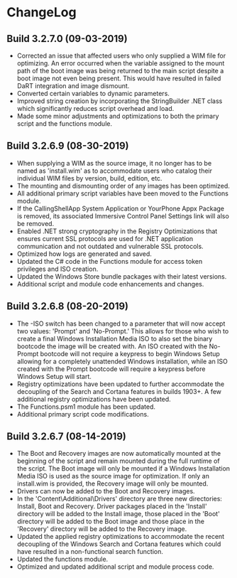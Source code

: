 # ChangeLog #

## Build 3.2.7.0 (09-03-2019) ##

- Corrected an issue that affected users who only supplied a WIM file for optimizing. An error occurred when the variable assigned to the mount path of the boot image was being returned to the main script despite a boot image not even being present. This would have resulted in failed DaRT integration and image dismount.
- Converted certain variables to dynamic parameters.
- Improved string creation by incorporating the StringBuilder .NET class which significantly reduces script overhead and load.
- Made some minor adjustments and optimizations to both the primary script and the functions module.

## Build 3.2.6.9 (08-30-2019) ##

- When supplying a WIM as the source image, it no longer has to be named as 'install.wim' as to accommodate users who catalog their individual WIM files by version, build, edition, etc.
- The mounting and dismounting order of any images has been optimized.
- All additional primary script variables have been moved to the Functions module.
- If the CallingShellApp System Application or YourPhone Appx Package is removed, its associated Immersive Control Panel Settings link will also be removed.
- Enabled .NET strong cryptography in the Registry Optimizations that ensures current SSL protocols are used for .NET application communication and not outdated and vulnerable SSL protocols.
- Optimized how logs are generated and saved.
- Updated the C# code in the Functions module for access token privileges and ISO creation.
- Updated the Windows Store bundle packages with their latest versions.
- Additional script and module code enhancements and changes.

## Build 3.2.6.8 (08-20-2019) ##

- The -ISO switch has been changed to a parameter that will now accept two values: 'Prompt' and 'No-Prompt.' This allows for those who wish to create a final Windows Installation Media ISO to also set the binary bootcode the image will be created with. An ISO created with the No-Prompt bootcode will not require a keypress to begin Windows Setup allowing for a completely unattended Windows installation, while an ISO created with the Prompt bootcode will require a keypress before Windows Setup will start.
- Registry optimizations have been updated to further accommodate the decoupling of the Search and Cortana features in builds 1903+. A few additional registry optimizations have been updated.
- The Functions.psm1 module has been updated.
- Additional primary script code modifications.

## Build 3.2.6.7 (08-14-2019) ##

- The Boot and Recovery images are now automatically mounted at the beginning of the script and remain mounted during the full runtime of the script. The Boot image will only be mounted if a Windows Installation Media ISO is used as the source image for optimization. If only an install.wim is provided, the Recovery image will only be mounted.
- Drivers can now be added to the Boot and Recovery images.
- In the 'Content\Additional\Drivers' directory are three new directories: Install, Boot and Recovery. Driver packages placed in the 'Install' directory will be added to the Install image, those placed in the 'Boot' directory will be added to the Boot image and those place in the 'Recovery' directory will be added to the Recovery image.
- Updated the applied registry optimizations to accommodate the recent decoupling of the Windows Search and Cortana features which could have resulted in a non-functional search function.
- Updated the functions module.
- Optimized and updated additional script and module process code.
